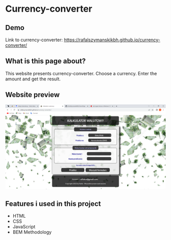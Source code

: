 # Currency-converter

## Demo
Link to currency-converter: https://rafalszymanskikbh.github.io/currency-converter/

## What is this page about?
This website presents currency-converter.
Choose a currency. Enter the amount and get the result.

## Website preview
![PNG](/images/image-readme.png)

## Features i used in this project

- HTML
- CSS
- JavaScript
- BEM Methodology

